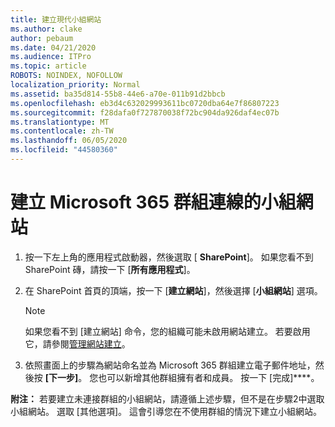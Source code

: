 ```yaml
---
title: 建立現代小組網站
ms.author: clake
author: pebaum
ms.date: 04/21/2020
ms.audience: ITPro
ms.topic: article
ROBOTS: NOINDEX, NOFOLLOW
localization_priority: Normal
ms.assetid: ba35d814-55b8-44e6-a70e-011b91d2bbcb
ms.openlocfilehash: eb3d4c632029993611bc0720dba64e7f86807223
ms.sourcegitcommit: f28dafa0f727870038f72bc904da926daf4ec07b
ms.translationtype: MT
ms.contentlocale: zh-TW
ms.lasthandoff: 06/05/2020
ms.locfileid: "44580360"
---
```

# <a name="create-a-microsoft-365-group-connected-team-site"></a>建立 Microsoft 365 群組連線的小組網站

1. 按一下左上角的應用程式啟動器，然後選取 [ **SharePoint**]。 如果您看不到 SharePoint 磚，請按一下 [**所有應用程式**]。
    
2. 在 SharePoint 首頁的頂端，按一下 [**建立網站**]，然後選擇 [**小組網站**] 選項。 
    
    > [!NOTE]
    > 如果您看不到 [建立網站] 命令，您的組織可能未啟用網站建立。 若要啟用它，請參閱[管理網站建立](https://go.microsoft.com/fwlink/?linkid=2009644)。 
  
3. 依照畫面上的步驟為網站命名並為 Microsoft 365 群組建立電子郵件地址，然後按 **[下一步]**。 您也可以新增其他群組擁有者和成員。 按一下 [完成]****。
  
 **附注：** 若要建立未連接群組的小組網站，請遵循上述步驟，但不是在步驟2中選取小組網站。 選取 [其他選項]。 這會引導您在不使用群組的情況下建立小組網站。 
    

